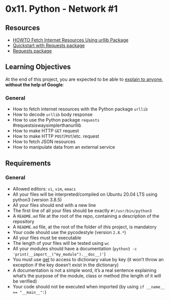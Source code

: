 # 0x11. Python - Network #1
## Resources
-   [HOWTO Fetch Internet Resources Using urllib Package](https://intranet.alxswe.com/rltoken/KoRrs5dVWsb-B82e-M1TQQ "HOWTO Fetch Internet Resources Using urllib Package")
-   [Quickstart with Requests package](https://intranet.alxswe.com/rltoken/OGcRGPr7TSWtzypDd0ZibQ "Quickstart with Requests package")
-   [Requests package](https://intranet.alxswe.com/rltoken/dUNaNQrV2bMSstILitQbXQ "Requests package")

## Learning Objectives

At the end of this project, you are expected to be able to [explain to anyone](https://intranet.alxswe.com/rltoken/kn48lNAWMEoi1DysNqM6bg "explain to anyone"), **without the help of Google**:

### General

-   How to fetch internet resources with the Python package `urllib`
-   How to decode `urllib` body response
-   How to use the Python package `requests` #requestsiswaysimplerthanurllib
-   How to make HTTP `GET` request
-   How to make HTTP `POST`/`PUT`/etc. request
-   How to fetch JSON resources
-   How to manipulate data from an external service

## Requirements
### General

-   Allowed editors: `vi`, `vim`, `emacs`
-   All your files will be interpreted/compiled on Ubuntu 20.04 LTS using python3 (version 3.8.5)
-   All your files should end with a new line
-   The first line of all your files should be exactly `#!/usr/bin/python3`
-   A `README.md` file at the root of the repo, containing a description of the repository
-   A `README.md` file, at the root of the folder of _this_ project, is mandatory
-   Your code should use the pycodestyle (version `2.8.*`)
-   All your files must be executable
-   The length of your files will be tested using `wc`
-   All your modules should have a documentation (`python3 -c 'print(__import__("my_module").__doc__)'`)
-   You must use [get](https://intranet.alxswe.com/rltoken/ddDVKG3F084DP9byugbABw "get") to access to dictionary value by key (it won’t throw an exception if the key doesn’t exist in the dictionary)
-   A documentation is not a simple word, it’s a real sentence explaining what’s the purpose of the module, class or method (the length of it will be verified)
-   Your code should not be executed when imported (by using `if __name__ == "__main__":`)